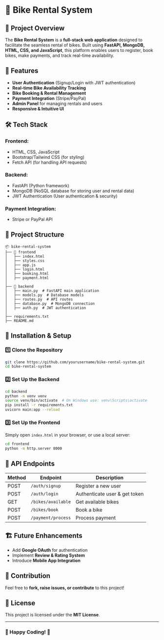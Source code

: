 # 🚴 Bike Rental System

## 📌 Project Overview
The **Bike Rental System** is a **full-stack web application** designed to facilitate the seamless rental of bikes. Built using **FastAPI, MongoDB, HTML, CSS, and JavaScript**, this platform enables users to register, book bikes, make payments, and track real-time availability.

## 🎯 Features
- **User Authentication** (Signup/Login with JWT authentication)
- **Real-time Bike Availability Tracking**
- **Bike Booking & Rental Management**
- **Payment Integration** (Stripe/PayPal)
- **Admin Panel** for managing rentals and users
- **Responsive & Intuitive UI**

## 🛠️ Tech Stack
### **Frontend:**
- HTML, CSS, JavaScript
- Bootstrap/Tailwind CSS (for styling)
- Fetch API (for handling API requests)

### **Backend:**
- FastAPI (Python framework)
- MongoDB (NoSQL database for storing user and rental data)
- JWT Authentication (User authentication & security)

### **Payment Integration:**
- Stripe or PayPal API

## 📂 Project Structure
```
📦 bike-rental-system
├── 📂 frontend
│   ├── index.html
│   ├── styles.css
│   ├── app.js
│   ├── login.html
│   ├── booking.html
│   ├── payment.html
│
├── 📂 backend
│   ├── main.py  # FastAPI main application
│   ├── models.py  # Database models
│   ├── routes.py  # API routes
│   ├── database.py  # MongoDB connection
│   ├── auth.py  # JWT authentication
│
├── requirements.txt
├── README.md
```

## 🚀 Installation & Setup
### **1️⃣ Clone the Repository**
```bash
git clone https://github.com/yourusername/bike-rental-system.git
cd bike-rental-system
```

### **2️⃣ Set Up the Backend**
```bash
cd backend
python -m venv venv
source venv/bin/activate  # On Windows use: venv\Scripts\activate
pip install -r requirements.txt
uvicorn main:app --reload
```

### **3️⃣ Set Up the Frontend**
Simply open `index.html` in your browser, or use a local server:
```bash
cd frontend
python -m http.server 8000
```

## 📡 API Endpoints
| Method | Endpoint | Description |
|--------|----------|-------------|
| POST | `/auth/signup` | Register a new user |
| POST | `/auth/login` | Authenticate user & get token |
| GET | `/bikes/available` | Get available bikes |
| POST | `/bikes/book` | Book a bike |
| POST | `/payment/process` | Process payment |

## 🏗️ Future Enhancements
- Add **Google OAuth** for authentication
- Implement **Review & Rating System**
- Introduce **Mobile App Integration**

## 🤝 Contribution
Feel free to **fork, raise issues, or contribute** to this project!

## 📜 License
This project is licensed under the **MIT License**.

---
### 🎉 Happy Coding! 🚀
